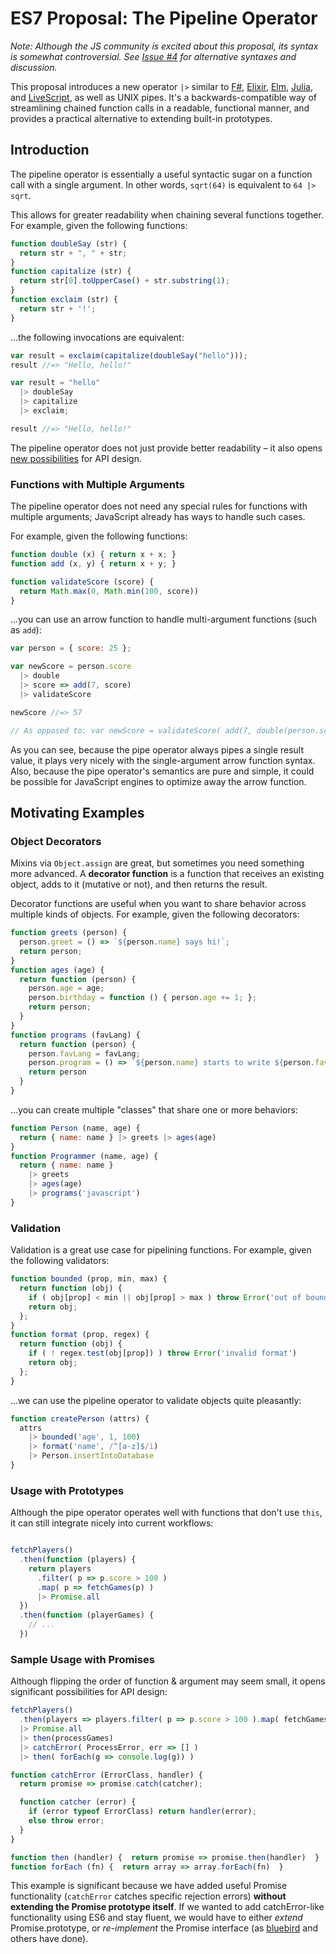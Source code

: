 # ES7 Proposal: The Pipeline Operator

*Note: Although the JS community is excited about this proposal, its syntax is somewhat controversial. See [Issue #4](https://github.com/mindeavor/es-pipeline-operator/issues/4) for alternative syntaxes and discussion.*

This proposal introduces a new operator `|>` similar to
  [F#](https://en.wikibooks.org/wiki/F_Sharp_Programming/Higher_Order_Functions#The_.7C.3E_Operator),
  [Elixir](https://www.safaribooksonline.com/library/view/programming-elixir/9781680500530/f_0057.html),
  [Elm](https://edmz.org/design/2015/07/29/elm-lang-notes.html),
  [Julia](http://docs.julialang.org/en/release-0.4/stdlib/base/?highlight=|%3E#Base.|%3E),
  and [LiveScript](http://livescript.net/#piping),
  as well as UNIX pipes. It's a backwards-compatible way of streamlining chained function calls in a readable, functional manner, and provides a practical alternative to extending built-in prototypes.

## Introduction

The pipeline operator is essentially a useful syntactic sugar on a function call with a single argument. In other words, `sqrt(64)` is equivalent to `64 |> sqrt`.

This allows for greater readability when chaining several functions together. For example, given the following functions:

```js
function doubleSay (str) {
  return str + ", " + str;
}
function capitalize (str) {
  return str[0].toUpperCase() + str.substring(1);
}
function exclaim (str) {
  return str + '!';
}
```

...the following invocations are equivalent:

```js
var result = exclaim(capitalize(doubleSay("hello")));
result //=> "Hello, hello!"

var result = "hello"
  |> doubleSay
  |> capitalize
  |> exclaim;

result //=> "Hello, hello!"
```

The pipeline operator does not just provide better readability – it also opens [new possibilities](#sample-usage-with-promises) for API design.

### Functions with Multiple Arguments

The pipeline operator does not need any special rules for functions with multiple arguments; JavaScript already has ways to handle such cases.

For example, given the following functions:

```js
function double (x) { return x + x; }
function add (x, y) { return x + y; }

function validateScore (score) {
  return Math.max(0, Math.min(100, score))
}
```

...you can use an arrow function to handle multi-argument functions (such as `add`):

```js
var person = { score: 25 };

var newScore = person.score
  |> double
  |> score => add(7, score)
  |> validateScore

newScore //=> 57

// As opposed to: var newScore = validateScore( add(7, double(person.score)) )
```

As you can see, because the pipe operator always pipes a single result value, it plays very nicely with the single-argument arrow function syntax. Also, because the pipe operator's semantics are pure and simple, it could be possible for JavaScript engines to optimize away the arrow function.

## Motivating Examples

### Object Decorators

Mixins via `Object.assign` are great, but sometimes you need something more advanced. A **decorator function** is a function that receives an existing object, adds to it (mutative or not), and then returns the result.

Decorator functions are useful when you want to share behavior across multiple kinds of objects. For example, given the following decorators:

```js
function greets (person) {
  person.greet = () => `${person.name} says hi!`;
  return person;
}
function ages (age) {
  return function (person) {
    person.age = age;
    person.birthday = function () { person.age += 1; };
    return person;
  }
}
function programs (favLang) {
  return function (person) {
    person.favLang = favLang;
    person.program = () => `${person.name} starts to write ${person.favLang}!`;
    return person
  }
}
```

...you can create multiple "classes" that share one or more behaviors:

```js
function Person (name, age) {
  return { name: name } |> greets |> ages(age)
}
function Programmer (name, age) {
  return { name: name }
    |> greets
    |> ages(age)
    |> programs('javascript')
}
```

### Validation

Validation is a great use case for pipelining functions. For example, given the following validators:

```js
function bounded (prop, min, max) {
  return function (obj) {
    if ( obj[prop] < min || obj[prop] > max ) throw Error('out of bounds');
    return obj;
  };
}
function format (prop, regex) {
  return function (obj) {
    if ( ! regex.test(obj[prop]) ) throw Error('invalid format')
    return obj;
  };
}
```

...we can use the pipeline operator to validate objects quite pleasantly:

```js
function createPerson (attrs) {
  attrs
    |> bounded('age', 1, 100)
    |> format('name', /^[a-z]$/i)
    |> Person.insertIntoDatabase
}
```

### Usage with Prototypes

Although the pipe operator operates well with functions that don't use `this`, it can still integrate nicely into current workflows:

```js

fetchPlayers()
  .then(function (players) {
    return players
      .filter( p => p.score > 100 )
      .map( p => fetchGames(p) )
      |> Promise.all
  })
  .then(function (playerGames) {
    // ...
  })

```

### Sample Usage with Promises

Although flipping the order of function & argument may seem small, it opens significant possibilities for API design:

```js
fetchPlayers()
  .then(players => players.filter( p => p.score > 100 ).map( fetchGames ))
  |> Promise.all
  |> then(processGames)
  |> catchError( ProcessError, err => [] )
  |> then( forEach(g => console.log(g)) )

function catchError (ErrorClass, handler) {
  return promise => promise.catch(catcher);

  function catcher (error) {
    if (error typeof ErrorClass) return handler(error);
    else throw error;
  }
}

function then (handler) {  return promise => promise.then(handler)  }
function forEach (fn) {  return array => array.forEach(fn)  }
```

This example is significant because we have added useful Promise functionality (`catchError` catches specific rejection errors) **without extending the Promise prototype itself**. If we wanted to add catchError-like functionality using ES6 and stay fluent, we would have to either *extend* Promise.prototype, or *re-implement* the Promise interface (as [bluebird](https://github.com/petkaantonov/bluebird) and others have done).
